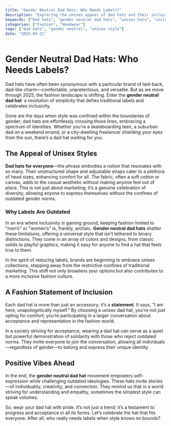 ```yaml
---
title: "Gender Neutral Dad Hats: Who Needs Labels?"
description: "Exploring the unisex appeal of dad hats and their inclusive nature for all individuals."
keywords: ["Dad hats", "gender neutral dad hats", "unisex hats", "inclusive fashion", "dad hats for everyone"]
categories: ["Fashion", "Headwear"]
tags: ["dad hats", "gender neutral", "unisex style"]
date: "2025-04-21"
---
```


# Gender Neutral Dad Hats: Who Needs Labels?

Dad hats have often been synonymous with a particular brand of laid-back, dad-like charm—comfortable, unpretentious, and versatile. But as we move through 2025, the fashion landscape is shifting. Enter the **gender neutral dad hat**: a revolution of simplicity that defies traditional labels and celebrates inclusivity. 

Gone are the days when style was confined within the boundaries of gender; dad hats are effortlessly crossing those lines, embracing a spectrum of identities. Whether you’re a skateboarding teen, a suburban dad on a weekend errand, or a city-dwelling freelancer shielding your eyes from the sun, there’s a dad hat waiting for you.

## The Appeal of Unisex Styles

**Dad hats for everyone**—the phrase embodies a notion that resonates with so many. Their unstructured shape and adjustable straps cater to a plethora of head sizes, enhancing comfort for all. The fabric, often a soft cotton or canvas, adds to the casual aesthetic without making anyone feel out of place. This is not just about marketing; it’s a genuine celebration of diversity, allowing anyone to express themselves without the confines of outdated gender norms.

### Why Labels Are Outdated

In an era where inclusivity is gaining ground, keeping fashion limited to "men’s" or "women’s" is, frankly, archaic. **Gender neutral dad hats** shatter these limitations, offering a universal style that isn’t tethered to binary distinctions. They come in an array of colors and designs, from classic solids to playful graphics, making it easy for anyone to find a hat that feels true to them. 

In the spirit of reducing labels, brands are beginning to embrace unisex collections, stepping away from the restrictive confines of traditional marketing. This shift not only broadens your options but also contributes to a more inclusive fashion culture. 

## A Fashion Statement of Inclusion

Each dad hat is more than just an accessory; it’s a **statement**. It says, "I am here, unapologetically myself." By choosing a unisex dad hat, you’re not just opting for comfort; you’re participating in a larger conversation about acceptance and representation in the fashion world.

In a society striving for acceptance, wearing a dad hat can serve as a quiet but powerful demonstration of solidarity with those who reject outdated norms. They invite everyone to join the conversation, allowing all individuals—regardless of gender—to belong and express their unique identity.

## Positive Vibes Ahead

In the end, the **gender neutral dad hat** movement empowers self-expression while challenging outdated ideologies. These hats invite stories—of individuality, creativity, and connection. They remind us that in a world striving for understanding and empathy, sometimes the simplest style can speak volumes.

So, wear your dad hat with pride. It’s not just a trend; it’s a testament to progress and acceptance in all its forms. Let’s celebrate the hat that fits everyone. After all, who really needs labels when style knows no bounds?
